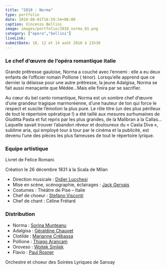 ```yaml
---
title: "2010 : Norma"
type: portfolio
date: 2010-08-01T16:59:54+06:00
caption: Vincenzo Bellini
image: images/portfolio/2010_norma_01.png
category: ["opera","bellini"]
liveLink: 
submitDate: 10, 12 et 14 août 2010 à 21h30
---
```


### Le chef d’œuvre de l’opéra romantique italie

Grande prêtresse gauloise, Norma a couché avec l’ennemi : elle a eu deux enfants de l’officier romain Pollione  ( ténor). Lorsqu’elle apprend que ce dernier la délaisse pour une autre prêtresse, la jeune Adalgisa, Norma se fait aussi menaçante que Médée…Mais elle finira par se sacrifier.

Au cœur du bel canto romantique, Norma est un sombre chef d’œuvre d’une grandeur tragique marmoréenne, d’une hauteur de ton qui force le respect et suscite l’émotion la plus pure. Le rôle titre (un des plus périlleux de tout le répertoire opératique !) a été taillé aux mesures surhumaines de Giuditta Pasta  et fut repris par les plus grandes, de la Malibran à la Callas… Laquelle savait trouver l’abandon  rêveur et douloureux du « Casta Diva », sublime aria, qui employé tour à tour par le cinéma et la publicité, est devenu l’une des pièces les plus fameuses de tout le répertoire lyrique.

### Equipe artistique

Livret de Felice Romani.

Création le 26 décembre 1831 à la Scala de Milan

- Direction musicale : [Didier Lucchesi](/artists/didier_lucchesi/)
- Mise en scène, scénographie, éclairages : [Jack Gervais](/artists/jack_gervais/)
- Costumes : Théâtre de Pise – Italie	
- Chef de choeur : [Stefano Visconti](/artists/stefano_visconti/)
- Chef de chant : Céline Frétard

### Distribution

- Norma : [Sorina Munteanu](/artists/sorina_munteanu/)
- Adalgisa : [Géraldine Chauvet](/artists/geraldine_chauvet/)
- Clotilde : [Marianne Crébassa](/artists/marianne_crebassa/)
- Pollione : [Thiago Arancam](/artists/thiago_arancam/)
- Oroveso : [Wojtek Smilek](/artists/wojtek_smilek/)
- Flavio : [Paul Rosner](/artists/paul_rosner/)

Orchestre et choeur des Soirées Lyriques de Sanxay
